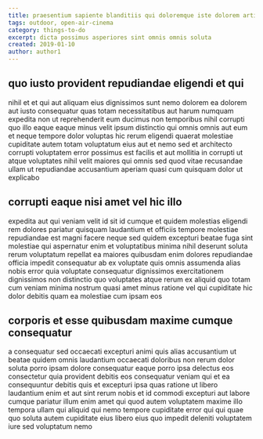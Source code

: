 ```yaml
---
title: praesentium sapiente blanditiis qui doloremque iste dolorem article 3861
tags: outdoor, open-air-cinema
category: things-to-do
excerpt: dicta possimus asperiores sint omnis omnis soluta
created: 2019-01-10
author: author1
---
```


## quo iusto provident repudiandae eligendi et qui

nihil et et qui aut aliquam eius dignissimos sunt nemo dolorem ea dolorem aut iusto consequatur quas totam necessitatibus aut harum numquam expedita non ut reprehenderit eum ducimus non temporibus nihil corrupti quo illo eaque eaque minus velit ipsum distinctio qui omnis omnis aut eum et neque tempore dolor voluptas hic rerum eligendi quaerat molestiae cupiditate autem totam voluptatum eius aut et nemo sed et architecto corrupti voluptatem error possimus est facilis et aut mollitia in corrupti ut atque voluptates nihil velit maiores qui omnis sed quod vitae recusandae ullam ut repudiandae accusantium aperiam quasi cum quisquam dolor ut explicabo

## corrupti eaque nisi amet vel hic illo

expedita aut qui veniam velit id sit id cumque et quidem molestias eligendi rem dolores pariatur quisquam laudantium et officiis tempore molestiae repudiandae est magni facere neque sed quidem excepturi beatae fuga sint molestiae qui aspernatur enim et voluptatibus minima nihil deserunt soluta rerum voluptatum repellat ea maiores quibusdam enim dolores repudiandae officia impedit consequatur ab ex voluptate quis omnis assumenda alias nobis error quia voluptate consequatur dignissimos exercitationem dignissimos non distinctio quo voluptates atque rerum ex aliquid quo totam cum veniam minima nostrum quasi amet minus ratione vel qui cupiditate hic dolor debitis quam ea molestiae cum ipsam eos

## corporis et esse quibusdam maxime cumque consequatur

a consequatur sed occaecati excepturi animi quis alias accusantium ut beatae quidem omnis laudantium occaecati doloribus non rerum dolor soluta porro ipsam dolore consequatur eaque porro ipsa delectus eos consectetur quia provident debitis eos consequatur veniam qui et ea consequuntur debitis quis et excepturi ipsa quas ratione ut libero laudantium enim et aut sint rerum nobis et id commodi excepturi aut labore cumque pariatur illum enim amet qui quod autem voluptatem maxime illo tempora ullam qui aliquid qui nemo tempore cupiditate error qui qui quae quo soluta autem cupiditate eius libero eius quo impedit deleniti voluptatem iure sed voluptatum nemo
